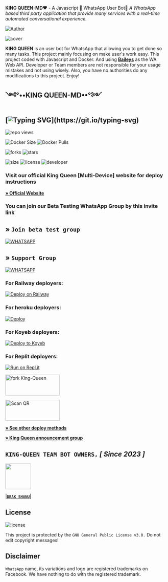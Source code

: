 **KING QUEEN-MD♥️** - A Javascript 💃 WhatsApp User Bot🤖
*A WhatsApp based third party application that provide many services with a real-time automated conversational experience.*

 <a href="https://github.com/Lakshan2002924/"><img title="Author" src="https://img.shields.io/badge/CREATOR-DRAK SHANU OFFICIAL²⁰²³-green.svg?style=for-the-badge&logo=github"></a>

![cover]()

**KING QUEEN** is an user bot for WhatsApp that allowing you to get done so many tasks. This project mainly focusing on make user's work easy. This project coded with Javascript and Docker. And using **[Baileys](https://github.com/adiwajshing/Baileys)** as the WA Web API. Developer or Team members are not responsible for your usage mistakes and not using wisely. Also, you have no authorities do any modifications to this project. Enjoy!

## ༺°••KING QUEEN-MD••°༻ 

## [![Typing SVG](https://readme-typing-svg.herokuapp.com?font=Rockstar-ExtraBold&color=F33A7A&lines=𝐖𝐞𝐥𝐜𝐨𝐦𝐞+𝐓𝐨:+𝙆𝙄𝙉𝙂+𝙌𝙐𝙀𝙀𝙉+𝙈𝘿.;𝙿𝙾𝚆𝙴𝚁𝙳+𝙱𝚈:+𝙺𝙸𝙽𝙶+𝚀𝚄𝙴𝙴𝙽+𝚃𝙴𝙰𝙼;ℂ𝕣𝕖𝕒𝕥𝕖𝕕+𝕓𝕪:+𝕄𝕣+𝔻𝕒𝕣𝕜+𝕊𝕙𝕒𝕟𝕦;)](https://git.io/typing-svg)

![repo views](https://hits.seeyoufarm.com/api/count/incr/badge.svg?url=https%3A%2F%2Fgithub.com%2FDrakShanu%2FKingQueen&count_bg=%2379C83D&title_bg=%23555555&icon=gitpod.svg&icon_color=%23E7E7E7&title=Views&edge_flat=false)

![Docker Size](https://img.shields.io/docker/image-size/DrakShanu/KingQueen?style=flat&logo=docker&label=Docker+Size)
![Docker Pulls](https://img.shields.io/docker/pulls/DrakShanu/KingQueen?style=flat&logo=docker&label=Docker+Pulls)

![forks](https://img.shields.io/github/forks/DrakShanu/KingQueen?label=Forks&style=social)
![stars](https://img.shields.io/github/stars/DrakShanu/KingQueen?style=social)

![size](https://img.shields.io/github/repo-size/DrakShanu/KingQueen?color=purple&label=Repo%20Size&style=plastic)
![license](https://img.shields.io/github/license/DrakShanu/KingQueen?color=purple&label=License&style=plastic)
![developer](https://img.shields.io/static/v1?label=Author&message=Drak%20Shanu&color=purple&style=plastic)

### Visit our official King Queen [Multi-Device] website for deploy instructions

**[» Official Website]()**

### You can join our Beta Testing WhatsApp Group by this invite link

## » ``Join beta test group``
[![WHATSAPP](https://img.shields.io/badge/Betatest%20Group-25D366?style=for-the-badge&logo=whatsapp&logoColor=white)](https://chat.whatsapp.com/GMwn9PwtjlCG5BciExDXIU)

## » ``Support Group``
[![WHATSAPP](https://img.shields.io/badge/Support%20Group-25D366?style=for-the-badge&logo=whatsapp&logoColor=white)](https://chat.whatsapp.com/GMwn9PwtjlCG5BciExDXIU) 

### For Railway deployers:
[![Deploy on Railway](https://railway.app/button.svg)](https://railway.app/template/2B1VYo)

### For heroku deployers:
[![Deploy](https://www.herokucdn.com/deploy/button.svg)](https://heroku.com/deploy)

### For Koyeb deployers:
[![Deploy to Koyeb](https://www.koyeb.com/static/images/deploy/button.svg)](https://app.koyeb.com/apps/deploy?type=git&repository=github.com/prabathLK/PRABATH-MD&branch=main&env[BOT_NUMBER]&env[SESSION_ID]&env[GITHUB_USERNAME]&env[GITHUB_AUTH_TOKEN]&name=prabath-md)

### For Replit deployers:
[![Run on Repl.it](https://repl.it/badge/github/quiec/whatsAlfa)](https://replit.com/@KumuthuPrabhash/Red-Dragon-Bot-Qr-Code?v=1)

<a href="https://github.com/Lakshan2002924/King-Queen/fork" target="blank"><img align="center" src="https://i.imgur.com/cxaSEWe.png" alt="fork King-Queen" height="65" width="170" /></a>
   
<a href="https://qr.raganork.tk/"><img align="center" src="https://i.imgur.com/dzPTA6u.png" alt="Scan QR" height="65" width="170" /></a>


**[» See other deploy methods]()**

**[» King Queen announcement group](https://chat.whatsapp.com/GMwn9PwtjlCG5BciExDXIU)**

## **`KING-QUEEN TEAM BOT OWNERS,`**  *[ Since 2023 ]*

      
 <a href="https://github.com/Lakshan2002924"><img src="https://avatars.githubusercontent.com/u/e?email=myemail@mycompany.com&s=64" width=80 height=80></a>    

|**[`DRAK SHANU`](https://github.com/Lakshan2002924)**|

## License

![license](https://img.shields.io/github/license/Lakshan2002924/King-Queen?color=green&label=License&style=plastic)

This project is protected by the `GNU General Public License v3.0.`
Do not edit copyright messages!

## Disclaimer
`WhatsApp` name, its variations and logo are registered trademarks on Facebook. We have nothing to do with the registered trademark.
